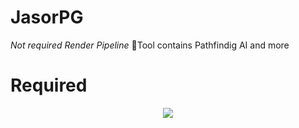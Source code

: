# JasorPG
*Not required Render Pipeline*
🔧Tool contains Pathfindig AI and more
# Required 
<p align="center"><img src="https://img.shields.io/badge/unity-2020.3.48f1-brightgreen?style=flat-square&logo=unity&logoColor=white" /> <br>

